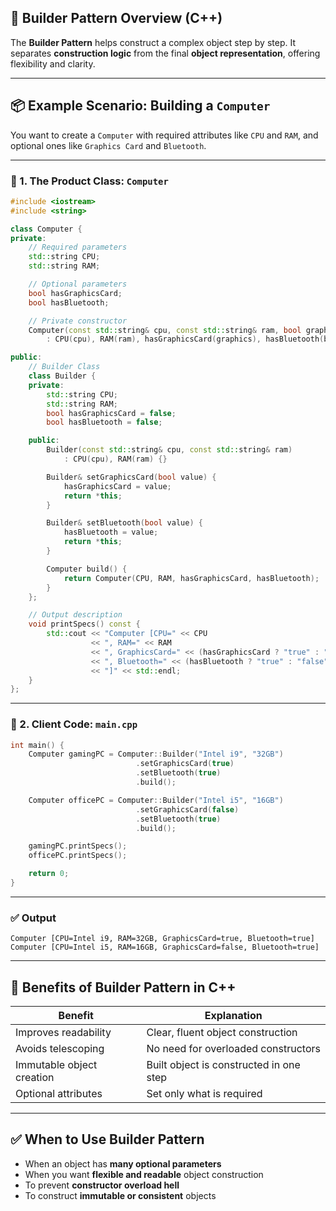 ## 🧱 **Builder Pattern Overview (C++)**

The **Builder Pattern** helps construct a complex object step by step. It separates **construction logic** from the final **object representation**, offering flexibility and clarity.

---

## 📦 Example Scenario: Building a `Computer`

You want to create a `Computer` with required attributes like `CPU` and `RAM`, and optional ones like `Graphics Card` and `Bluetooth`.

---

### 🔹 1. The Product Class: `Computer`

```cpp
#include <iostream>
#include <string>

class Computer {
private:
    // Required parameters
    std::string CPU;
    std::string RAM;

    // Optional parameters
    bool hasGraphicsCard;
    bool hasBluetooth;

    // Private constructor
    Computer(const std::string& cpu, const std::string& ram, bool graphics, bool bluetooth)
        : CPU(cpu), RAM(ram), hasGraphicsCard(graphics), hasBluetooth(bluetooth) {}

public:
    // Builder Class
    class Builder {
    private:
        std::string CPU;
        std::string RAM;
        bool hasGraphicsCard = false;
        bool hasBluetooth = false;

    public:
        Builder(const std::string& cpu, const std::string& ram)
            : CPU(cpu), RAM(ram) {}

        Builder& setGraphicsCard(bool value) {
            hasGraphicsCard = value;
            return *this;
        }

        Builder& setBluetooth(bool value) {
            hasBluetooth = value;
            return *this;
        }

        Computer build() {
            return Computer(CPU, RAM, hasGraphicsCard, hasBluetooth);
        }
    };

    // Output description
    void printSpecs() const {
        std::cout << "Computer [CPU=" << CPU
                  << ", RAM=" << RAM
                  << ", GraphicsCard=" << (hasGraphicsCard ? "true" : "false")
                  << ", Bluetooth=" << (hasBluetooth ? "true" : "false")
                  << "]" << std::endl;
    }
};
```

---

### 🔹 2. Client Code: `main.cpp`

```cpp
int main() {
    Computer gamingPC = Computer::Builder("Intel i9", "32GB")
                            .setGraphicsCard(true)
                            .setBluetooth(true)
                            .build();

    Computer officePC = Computer::Builder("Intel i5", "16GB")
                            .setGraphicsCard(false)
                            .setBluetooth(true)
                            .build();

    gamingPC.printSpecs();
    officePC.printSpecs();

    return 0;
}
```

---

### ✅ Output

```
Computer [CPU=Intel i9, RAM=32GB, GraphicsCard=true, Bluetooth=true]
Computer [CPU=Intel i5, RAM=16GB, GraphicsCard=false, Bluetooth=true]
```

---

## 🧠 Benefits of Builder Pattern in C++

| Benefit                   | Explanation                             |
| ------------------------- | --------------------------------------- |
| Improves readability      | Clear, fluent object construction       |
| Avoids telescoping        | No need for overloaded constructors     |
| Immutable object creation | Built object is constructed in one step |
| Optional attributes       | Set only what is required               |

---

## ✅ When to Use Builder Pattern

* When an object has **many optional parameters**
* When you want **flexible and readable** object construction
* To prevent **constructor overload hell**
* To construct **immutable or consistent** objects

